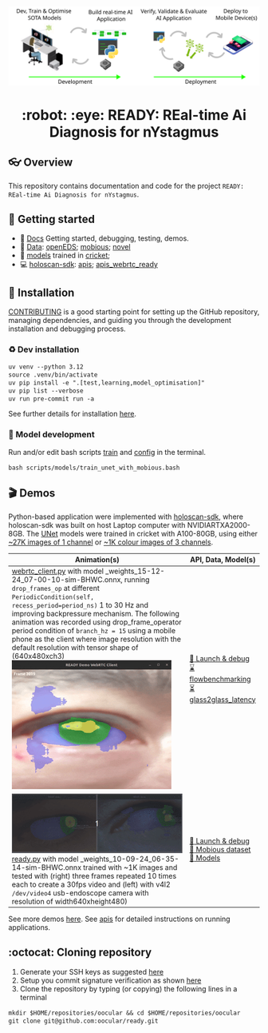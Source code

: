 <div style="text-align: center;" align="center">
  <img src="docs/figs/ready.svg" alt="real-time ai diagnosis for nystagmus" width="600"/>
  <h1> :robot: :eye: READY: REal-time Ai Diagnosis for nYstagmus </h1>
</div>

## :eyeglasses: Overview
This repository contains documentation and code for the project `READY: REal-time Ai Diagnosis for nYstagmus`.

## :school_satchel: Getting started
* :page_facing_up: [Docs](docs/README.md) Getting started, debugging, testing, demos.
* :floppy_disk: [Data](data/): [openEDS](data/openEDS/); [mobious](data/mobious/); [novel](data/novel/)
* :brain: [models](docs/models) trained in [cricket](docs/cricket); 
* :computer: [holoscan-sdk](docs/holoscan/): [apis](docs/holoscan/apis.md); [apis_webrtc_ready](docs/holoscan/apis_webrtc_ready.md)

## :nut_and_bolt: Installation
[CONTRIBUTING](CONTRIBUTING.md) is a good starting point for setting up the GitHub repository, managing dependencies, and guiding you through the development installation and debugging process.

### :recycle: Dev installation
```
uv venv --python 3.12
source .venv/bin/activate
uv pip install -e ".[test,learning,model_optimisation]"
uv pip list --verbose
uv run pre-commit run -a
```
See further details for installation [here](docs).

### :brain: Model development 
Run and/or edit bash scripts [train](scripts/models/train_unet_with_mobious.bash) and [config](configs/models/unet/config_train_unet_with_mobious.yaml) in the terminal.
```
bash scripts/models/train_unet_with_mobious.bash
```

## :clapper: Demos
Python-based application were implemented with [holoscan-sdk](docs/holoscan/README.md), where  holoscan-sdk was built on host Laptop computer with NVIDIARTXA2000-8GB.
The [UNet](src/ready/models/unet.py) models were trained in cricket with A100-80GB, using either [~27K images of 1 channel](data/openEDS/README.md) or [~1K colour images of 3 channels](data/mobious/README.md). 

| Animation(s) | API, Data, Model(s) |
| --- | --- |
| [webrtc_client.py](src/ready/apis/holoscan/webrtc_ready/webrtc_client.py) with model _weights_15-12-24_07-00-10-sim-BHWC.onnx, running `drop_frames_op` at different `PeriodicCondition(self, recess_period=period_ns)` 1 to 30 Hz and improving backpressure mechanism. The following animation was recorded using drop_frame_operator period condition of `branch_hz = 15` using a mobile phone as the client where image resolution with the default resolution with tensor shape of (640x480xch3)     ![animation](docs/figs/animations/readydemo-2025-03-27_15.10.46.gif) | [:nut_and_bolt: Launch & debug](docs/holoscan/apis_webrtc_ready.md) <br/> [:hourglass: flowbenchmarking](data/webrtc/flow_benchmarking/) <br/> [:hourglass_flowing_sand: glass2glass_latency](data/webrtc/glass_to_glass_latency/) |
| ![animation](docs/figs/animations/ready-mobious-2024-09-12.gif) [ready.py](src/ready/apis/holoscan/ready/python/ready.py) with model _weights_10-09-24_06-35-14-sim-BHWC.onnx trained with ~1K images and tested with (right) three frames repeated 10 times each to create a 30fps video and (left) with v4l2 `/dev/video4` usb-endoscope camera with resolution of width640xheight480) |  [:nut_and_bolt: Launch & debug](docs/holoscan/apis_ready.md) <br/> [:floppy_disk: Mobious dataset](data/mobious/) <br/> [:brain: Models](data/mobious/models/) |

See more demos [here](docs/README.md#demos). 
See [apis](docs/holoscan/apis.md) for detailed instructions on running applications.

## :octocat: Cloning repository
1. Generate your SSH keys as suggested [here](https://docs.github.com/en/github/authenticating-to-github/generating-a-new-ssh-key-and-adding-it-to-the-ssh-agent)
2. Setup you commit signature verification as shown [here](https://docs.github.com/en/authentication/managing-commit-signature-verification/about-commit-signature-verification#ssh-commit-signature-verification)
3. Clone the repository by typing (or copying) the following lines in a terminal
```
mkdir $HOME/repositories/oocular && cd $HOME/repositories/oocular
git clone git@github.com:oocular/ready.git
```
